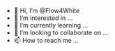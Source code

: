 - 👋 Hi, I’m @Flow4White
- 👀 I’m interested in ...
- 🌱 I’m currently learning ...
- 💞️ I’m looking to collaborate on ...
- 📫 How to reach me ...

<!---
Flow4White/Flow4White is a ✨ special ✨ repository because its `README.md` (this file) appears on your GitHub profile.
You can click the Preview link to take a look at your changes.
--->
